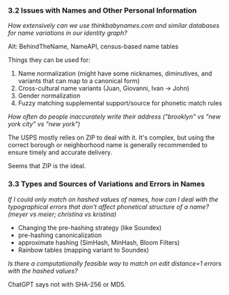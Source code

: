 ### 3.2 Issues with Names and Other Personal Information

*How extensively can we use thinkbabynames.com and similar databases for name variations in our identity graph?*

Alt: BehindTheName, NameAPI, census-based name tables

Things they can be used for:
1. Name normalization (might have some nicknames, diminutives, and variants that can map to a canonical form)
2. Cross-cultural name variants (Juan, Giovanni, Ivan -> John)
3. Gender normalization
4. Fuzzy matching supplemental support/source for phonetic match rules

*How often do people inaccurately write their address ("brooklyn" vs "new york city" vs "new york")*

The USPS mostly relies on ZIP to deal with it. It's complex, but using the correct borough or neighborhood name is generally recommended to ensure timely and accurate delivery.

Seems that ZIP is the ideal.

### 3.3 Types and Sources of Variations and Errors in Names

*If I could only match on hashed values of names, how can I deal with the typographical errors that don't affect phonetical structure of a name? (meyer vs meier; christina vs kristina)*

- Changing the pre-hashing strategy (like Soundex)
- pre-hashing canonicalization
- approximate hashing (SimHash, MinHash, Bloom Filters)
- Rainbow tables (mapping variant to Soundex)

*Is there a computationally feasible way to match on edit distance=1 errors with the hashed values?*

ChatGPT says not with SHA-256 or MD5.

